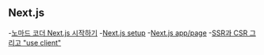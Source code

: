 ## Next.js
-[노마드 코더 Next.js 시작하기](https://nomadcoders.co/nextjs-for-beginners/lobby)
-[Next.js setup](./project_set/READEME.md)
-[Next.js app/page](./project_set/app/page.tsx)
-[SSR과 CSR 그리고 "use client"](./project_set/components/READEME.md)
